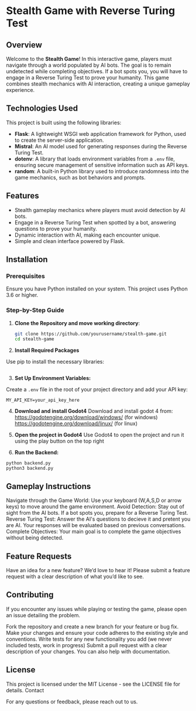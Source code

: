 # Stealth Game with Reverse Turing Test

## Overview

Welcome to the **Stealth Game**! In this interactive game, players must navigate through a world populated by AI bots. The goal is to remain undetected while completing objectives. If a bot spots you, you will have to engage in a Reverse Turing Test to prove your humanity. This game combines stealth mechanics with AI interaction, creating a unique gameplay experience.

## Technologies Used

This project is built using the following libraries:

- **Flask**: A lightweight WSGI web application framework for Python, used to create the server-side application.
- **Mistral**: An AI model used for generating responses during the Reverse Turing Test.
- **dotenv**: A library that loads environment variables from a `.env` file, ensuring secure management of sensitive information such as API keys.
- **random**: A built-in Python library used to introduce randomness into the game mechanics, such as bot behaviors and prompts.

## Features

- Stealth gameplay mechanics where players must avoid detection by AI bots.
- Engage in a Reverse Turing Test when spotted by a bot, answering questions to prove your humanity.
- Dynamic interaction with AI, making each encounter unique.
- Simple and clean interface powered by Flask.

## Installation

### Prerequisites

Ensure you have Python installed on your system. This project uses Python 3.6 or higher.

### Step-by-Step Guide

1. **Clone the Repository and move working directory**:

   ```bash
   git clone https://github.com/yourusername/stealth-game.git
   cd stealth-game

2. **Install Required Packages**

Use pip to install the necessary libraries:
```pip install Flask python-dotenv mistralai
```
3. **Set Up Environment Variables:**

Create a `.env` file in the root of your project directory and add your API key:
```
MY_API_KEY=your_api_key_here
```

4. **Download and install Godot4**
Download and install godot 4 from:
https://godotengine.org/download/windows/ (for windows)
https://godotengine.org/download/linux/ (for linux)

5. **Open the project in Godot4**
Use Godot4 to open the project and run it using the play button on the top right


7. **Run the Backend:**
```
python backend.py
python3 backend.py
```

## Gameplay Instructions

Navigate through the Game World: Use your keyboard (W,A,S,D or arrow keys) to move around the game environment.
Avoid Detection: Stay out of sight from the AI bots. If a bot spots you, prepare for a Reverse Turing Test.
Reverse Turing Test: Answer the AI's questions to decieve it and pretent you are AI. Your responses will be evaluated based on previous conversations.
Complete Objectives: Your main goal is to complete the game objectives without being detected.

## Feature Requests
Have an idea for a new feature? We’d love to hear it! Please submit a feature request with a clear description of what you’d like to see.

## Contributing

If you encounter any issues while playing or testing the game, please open an issue detailing the problem.

Fork the repository and create a new branch for your feature or bug fix.
Make your changes and ensure your code adheres to the existing style and conventions.
Write tests for any new functionality you add (we never included tests, work in progress)
Submit a pull request with a clear description of your changes.
You can also help with documentation.

## License

This project is licensed under the MIT License - see the LICENSE file for details.
Contact

For any questions or feedback, please reach out to us.